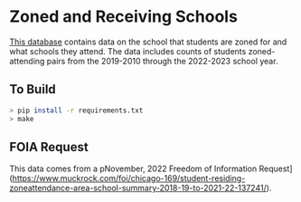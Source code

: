 # Zoned and Receiving Schools

[This database](https://github.com/Chicago-Data-Collaborative-Schools/zoned-receiving/releases/download/nightly/zoned_receiving.db.zip) contains data on the school that students are zoned for and what schools they attend. The data includes counts of students zoned-attending pairs from the 2019-2010 through the 2022-2023 school year.

## To Build
```bash
> pip install -r requirements.txt
> make
```

## FOIA Request
This data comes from a pNovember, 2022 Freedom of Information Request](https://www.muckrock.com/foi/chicago-169/student-residing-zoneattendance-area-school-summary-2018-19-to-2021-22-137241/). 
